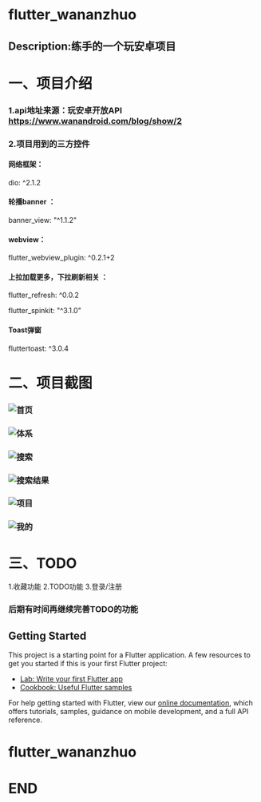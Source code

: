 # flutter_wananzhuo
## Description:练手的一个玩安卓项目
# 一、项目介绍
### 1.api地址来源：玩安卓开放API https://www.wanandroid.com/blog/show/2
### 2.项目用到的三方控件
####  网络框架：
dio: ^2.1.2 
####  轮播banner ：
banner_view: "^1.1.2"
####  webview：
flutter_webview_plugin: ^0.2.1+2
####  上拉加载更多，下拉刷新相关 ： 
flutter_refresh: ^0.0.2

flutter_spinkit: "^3.1.0"
####  Toast弹窗
fluttertoast: ^3.0.4

# 二、项目截图
### ![首页](https://github.com/DalesDawson/flutter_wananzhuo/blob/master/images/%E9%A6%96%E9%A1%B5.jpg)
### ![体系](https://github.com/DalesDawson/flutter_wananzhuo/blob/master/images/%E4%BD%93%E7%B3%BB.jpg)
### ![搜索](https://github.com/DalesDawson/flutter_wananzhuo/blob/master/images/%E6%90%9C%E7%B4%A2.jpg)
### ![搜索结果](https://github.com/DalesDawson/flutter_wananzhuo/blob/master/images/%E6%90%9C%E7%B4%A2%E7%BB%93%E6%9E%9C.jpg)
### ![项目](https://github.com/DalesDawson/flutter_wananzhuo/blob/master/images/%E9%A1%B9%E7%9B%AE.jpg)
### ![我的](https://github.com/DalesDawson/flutter_wananzhuo/blob/master/images/%E6%88%91%E7%9A%84.jpg)

# 三、TODO
1.收藏功能
2.TODO功能
3.登录/注册

### 后期有时间再继续完善TODO的功能
## Getting Started
This project is a starting point for a Flutter application.
A few resources to get you started if this is your first Flutter project:
- [Lab: Write your first Flutter app](https://flutter.io/docs/get-started/codelab)
- [Cookbook: Useful Flutter samples](https://flutter.io/docs/cookbook)

For help getting started with Flutter, view our 
[online documentation](https://flutter.io/docs), which offers tutorials, 
samples, guidance on mobile development, and a full API reference.
# flutter_wananzhuo
# END
